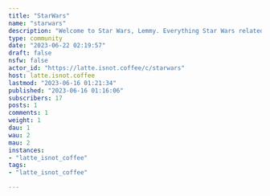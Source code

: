 ```yaml
---
title: "StarWars" 
name: "starwars"
description: "Welcome to Star Wars, Lemmy. Everything Star Wars related is welcomed. Memes are allowed, discussions, arguments. Please keep everything sithvil. May The Force Be With you"
type: community
date: "2023-06-22 02:19:57"
draft: false
nsfw: false
actor_id: "https://latte.isnot.coffee/c/starwars"
host: latte.isnot.coffee
lastmod: "2023-06-16 01:21:34"
published: "2023-06-16 01:16:06"
subscribers: 17
posts: 1
comments: 1
weight: 1
dau: 1
wau: 2
mau: 2
instances:
- "latte_isnot_coffee"
tags: 
- "latte_isnot_coffee"

---
```

